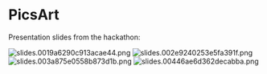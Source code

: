 # PicsArt

Presentation slides from the hackathon:

![slides.0019a6290c913acae44.png](https://picoolio.net/images/2019/01/10/slides.0019a6290c913acae44.png)
![slides.002e9240253e5fa391f.png](https://picoolio.net/images/2019/01/10/slides.002e9240253e5fa391f.png)
![slides.003a875e0558b873d1b.png](https://picoolio.net/images/2019/01/10/slides.003a875e0558b873d1b.png)
![slides.00446ae6d362decabba.png](https://picoolio.net/images/2019/01/10/slides.00446ae6d362decabba.png)
